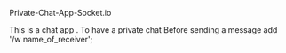 Private-Chat-App-Socket.io

This is a chat app . To have a private chat Before sending a message add '/w name_of_receiver';